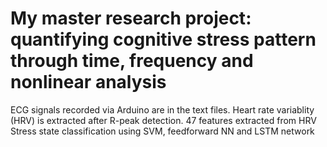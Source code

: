 # My master research project: quantifying cognitive stress pattern through time, frequency and nonlinear analysis
ECG signals recorded via Arduino are in the text files. Heart rate variablity (HRV) is extracted after R-peak detection.
47 features extracted from HRV
Stress state classification using SVM, feedforward NN and LSTM network
